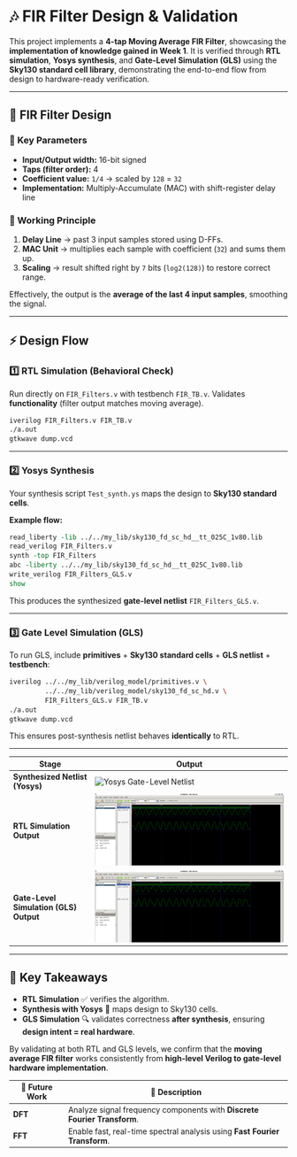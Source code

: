 
# 🎶 FIR Filter Design & Validation

This project implements a **4-tap Moving Average FIR Filter**, showcasing the **implementation of knowledge gained in Week 1**. It is verified through **RTL simulation**, **Yosys synthesis**, and **Gate-Level Simulation (GLS)** using the **Sky130 standard cell library**, demonstrating the end-to-end flow from design to hardware-ready verification.

---

## 🧮 FIR Filter Design

### 🔹 Key Parameters

* **Input/Output width:** 16-bit signed
* **Taps (filter order):** 4
* **Coefficient value:** `1/4` → scaled by `128` = `32`
* **Implementation:** Multiply-Accumulate (MAC) with shift-register delay line

### 🔹 Working Principle

1. **Delay Line** → past 3 input samples stored using D-FFs.
2. **MAC Unit** → multiplies each sample with coefficient (`32`) and sums them up.
3. **Scaling** → result shifted right by `7` bits (`log2(128)`) to restore correct range.

Effectively, the output is the **average of the last 4 input samples**, smoothing the signal.

---

## ⚡ Design Flow

### 1️⃣ RTL Simulation (Behavioral Check)

Run directly on `FIR_Filters.v` with testbench `FIR_TB.v`.
Validates **functionality** (filter output matches moving average).

```sh
iverilog FIR_Filters.v FIR_TB.v
./a.out
gtkwave dump.vcd
```

---

### 2️⃣ Yosys Synthesis

Your synthesis script `Test_synth.ys` maps the design to **Sky130 standard cells**.

**Example flow:**

```tcl
read_liberty -lib ../../my_lib/sky130_fd_sc_hd__tt_025C_1v80.lib
read_verilog FIR_Filters.v
synth -top FIR_Filters
abc -liberty ../../my_lib/sky130_fd_sc_hd__tt_025C_1v80.lib
write_verilog FIR_Filters_GLS.v
show
```

This produces the synthesized **gate-level netlist** `FIR_Filters_GLS.v`.

---

### 3️⃣ Gate Level Simulation (GLS)

To run GLS, include **primitives** + **Sky130 standard cells** + **GLS netlist** + **testbench**:

```sh
iverilog ../../my_lib/verilog_model/primitives.v \
         ../../my_lib/verilog_model/sky130_fd_sc_hd.v \
         FIR_Filters_GLS.v FIR_TB.v
./a.out
gtkwave dump.vcd
```

This ensures post-synthesis netlist behaves **identically** to RTL.

---



| Stage                                  | Output                                                                         |
| -------------------------------------- | ------------------------------------------------------------------------------ |
| **Synthesized Netlist (Yosys)**        | ![Yosys Gate-Level Netlist](Project/src/FIR_Filters_GLS_show.png)              |
| **RTL Simulation Output**              | ![RTL Simulation - FIR Filter Output](week1/Images/Applied_filter.png)         |
| **Gate-Level Simulation (GLS) Output** | ![GLS Simulation - Post-Synthesis Output](week1/Images/Applied_filter_GLS.png) |


---

## 🚀 Key Takeaways

* **RTL Simulation** ✅ verifies the algorithm.
* **Synthesis with Yosys** 🔧 maps design to Sky130 cells.
* **GLS Simulation** 🔍 validates correctness **after synthesis**, ensuring **design intent = real hardware**.

By validating at both RTL and GLS levels, we confirm that the **moving average FIR filter** works consistently from **high-level Verilog to gate-level hardware implementation**.


| 🔮 Future Work | 🚀 Description                                                             |
| -------------- | -------------------------------------------------------------------------- |
| **DFT**        | Analyze signal frequency components with **Discrete Fourier Transform**.   |
| **FFT**        | Enable fast, real-time spectral analysis using **Fast Fourier Transform**. |


